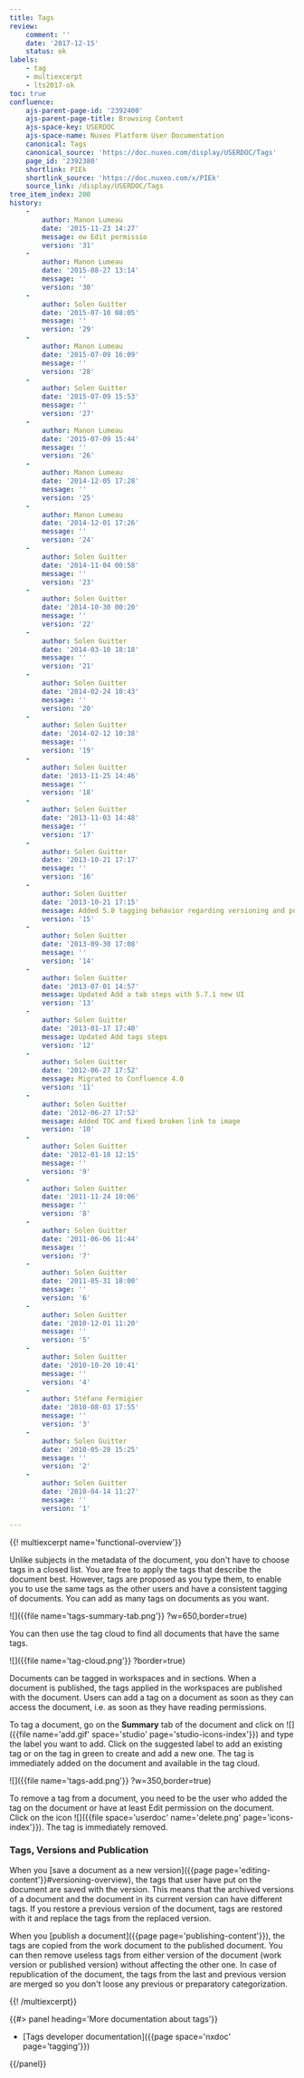 ```yaml
---
title: Tags
review:
    comment: ''
    date: '2017-12-15'
    status: ok
labels:
    - tag
    - multiexcerpt
    - lts2017-ok
toc: true
confluence:
    ajs-parent-page-id: '2392400'
    ajs-parent-page-title: Browsing Content
    ajs-space-key: USERDOC
    ajs-space-name: Nuxeo Platform User Documentation
    canonical: Tags
    canonical_source: 'https://doc.nuxeo.com/display/USERDOC/Tags'
    page_id: '2392380'
    shortlink: PIEk
    shortlink_source: 'https://doc.nuxeo.com/x/PIEk'
    source_link: /display/USERDOC/Tags
tree_item_index: 200
history:
    -
        author: Manon Lumeau
        date: '2015-11-23 14:27'
        message: ew Edit permissio
        version: '31'
    -
        author: Manon Lumeau
        date: '2015-08-27 13:14'
        message: ''
        version: '30'
    -
        author: Solen Guitter
        date: '2015-07-10 08:05'
        message: ''
        version: '29'
    -
        author: Manon Lumeau
        date: '2015-07-09 16:09'
        message: ''
        version: '28'
    -
        author: Solen Guitter
        date: '2015-07-09 15:53'
        message: ''
        version: '27'
    -
        author: Manon Lumeau
        date: '2015-07-09 15:44'
        message: ''
        version: '26'
    -
        author: Manon Lumeau
        date: '2014-12-05 17:28'
        message: ''
        version: '25'
    -
        author: Manon Lumeau
        date: '2014-12-01 17:26'
        message: ''
        version: '24'
    -
        author: Solen Guitter
        date: '2014-11-04 00:58'
        message: ''
        version: '23'
    -
        author: Solen Guitter
        date: '2014-10-30 00:20'
        message: ''
        version: '22'
    -
        author: Solen Guitter
        date: '2014-03-10 18:18'
        message: ''
        version: '21'
    -
        author: Solen Guitter
        date: '2014-02-24 10:43'
        message: ''
        version: '20'
    -
        author: Solen Guitter
        date: '2014-02-12 10:38'
        message: ''
        version: '19'
    -
        author: Solen Guitter
        date: '2013-11-25 14:46'
        message: ''
        version: '18'
    -
        author: Solen Guitter
        date: '2013-11-03 14:48'
        message: ''
        version: '17'
    -
        author: Solen Guitter
        date: '2013-10-21 17:17'
        message: ''
        version: '16'
    -
        author: Solen Guitter
        date: '2013-10-21 17:15'
        message: Added 5.8 tagging behavior regarding versioning and publication
        version: '15'
    -
        author: Solen Guitter
        date: '2013-09-30 17:08'
        message: ''
        version: '14'
    -
        author: Solen Guitter
        date: '2013-07-01 14:57'
        message: Updated Add a tab steps with 5.7.1 new UI
        version: '13'
    -
        author: Solen Guitter
        date: '2013-01-17 17:40'
        message: Updated Add tags steps
        version: '12'
    -
        author: Solen Guitter
        date: '2012-06-27 17:52'
        message: Migrated to Confluence 4.0
        version: '11'
    -
        author: Solen Guitter
        date: '2012-06-27 17:52'
        message: Added TOC and fixed broken link to image
        version: '10'
    -
        author: Solen Guitter
        date: '2012-01-18 12:15'
        message: ''
        version: '9'
    -
        author: Solen Guitter
        date: '2011-11-24 10:06'
        message: ''
        version: '8'
    -
        author: Solen Guitter
        date: '2011-06-06 11:44'
        message: ''
        version: '7'
    -
        author: Solen Guitter
        date: '2011-05-31 18:00'
        message: ''
        version: '6'
    -
        author: Solen Guitter
        date: '2010-12-01 11:20'
        message: ''
        version: '5'
    -
        author: Solen Guitter
        date: '2010-10-20 10:41'
        message: ''
        version: '4'
    -
        author: Stéfane Fermigier
        date: '2010-08-03 17:55'
        message: ''
        version: '3'
    -
        author: Solen Guitter
        date: '2010-05-28 15:25'
        message: ''
        version: '2'
    -
        author: Solen Guitter
        date: '2010-04-14 11:27'
        message: ''
        version: '1'

---
```

{{! multiexcerpt name='functional-overview'}}

Unlike subjects in the metadata of the document, you don't have to choose tags in a closed list. You are free to apply the tags that describe the document best. However, tags are proposed as you type them, to enable you to use the same tags as the other users and have a consistent tagging of documents. You can add as many tags on documents as you want.

![]({{file name='tags-summary-tab.png'}} ?w=650,border=true)

You can then use the tag cloud to find all documents that have the same tags.

![]({{file name='tag-cloud.png'}} ?border=true)

Documents can be tagged in workspaces and in sections. When a document is published, the tags applied in the workspaces are published with the document. Users can add a tag on a document as soon as they can access the document, i.e. as soon as they have reading permissions.

To tag a document, go on the **Summary** tab of the document and click on ![]({{file name='add.gif' space='studio' page='studio-icons-index'}}) and type the label you want to add. Click on the suggested label to add an existing tag or on the tag in green to create and add a new one. The tag is immediately added on the document and available in the tag cloud.

![]({{file name='tags-add.png'}} ?w=350,border=true)

To remove a tag from a document, you need to be the user who added the tag on the document or have at least Edit permission on the document. Click on the icon ![]({{file space='userdoc' name='delete.png' page='icons-index'}}). The tag is immediately removed.

### Tags, Versions and Publication

When you [save a document as a new version]({{page page='editing-content'}}#versioning-overview), the tags that user have put on the document are saved with the version. This means that the archived versions of a document and the document in its current version can have different tags. If you restore a previous version of the document, tags are restored with it and replace the tags from the replaced version.

When you [publish a document]({{page page='publishing-content'}}), the tags are copied from the work document to the published document. You can then remove useless tags from either version of the document (work version or published version) without affecting the other one. In case of republication of the document, the tags from the last and previous version are merged so you don't loose any previous or preparatory categorization.

{{! /multiexcerpt}}


<div class="row" data-equalizer data-equalize-on="medium"><div class="column medium-6">{{#> panel heading='More documentation about tags'}}

- [Tags developer documentation]({{page space='nxdoc' page='tagging'}})

{{/panel}}</div><div class="column medium-6">

&nbsp;

</div></div>
